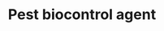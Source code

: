 ---
title: 'Pest biocontrol agent'
field: 'is.pesticide.biocontrolAgent'
slug: 'is-pesticide-biocontrolagent'
description: 'The alternative biocontrol agent to control a pest'
required: False
module: 'Pesticides'
cluster: 'Fsc'
policy: 'Free value. Repeat values.'
layout: 'fsc'
---